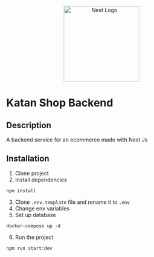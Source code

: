 <p align="center">
  <a href="http://nestjs.com/" target="blank"><img src="https://nestjs.com/img/logo-small.svg" width="200" alt="Nest Logo" /></a>
</p>

# Katan Shop Backend

## Description

A backend service for an ecommerce made with Nest Js

## Installation

1. Clone project
2. Install dependencies
```
npm install
```
3. Clone ```.env.template``` file and rename it to ```.env```
4. Change env variables
5. Set up database
```
docker-compose up -d
```
6. Run the project
```
npm run start:dev
```